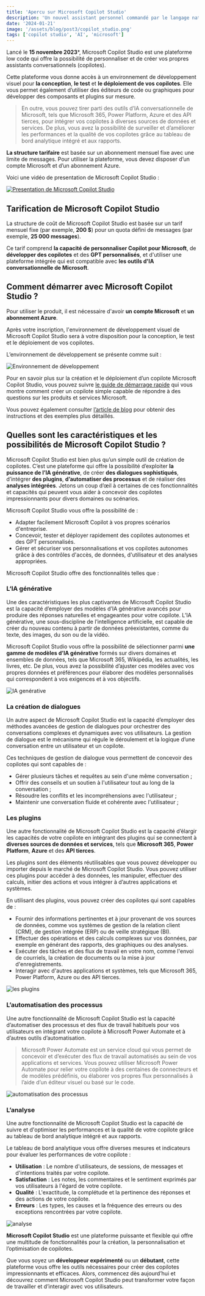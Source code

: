 ```yaml
---
title: 'Apercu sur Microsoft Copilot Studio'
description: 'Un nouvel assistant personnel commandé par le langage naturel'
date: '2024-01-21'
image: '/assets/blog/post3/copilot_studio.png'
tags: ['copilot studio', 'AI', 'microsoft']
---
```


Lancé le **15 novembre 2023***, Microsoft Copilot Studio est une plateforme low code qui offre la possibilité de personnaliser et de créer vos propres assistants conversationnels (copilotes).

Cette plateforme vous donne accès à un environnement de développement visuel pour **la conception**, **le test** et **le déploiement de vos copilotes**. Elle vous permet également d’utiliser des éditeurs de code ou graphiques pour développer des composants et plugins sur mesure.

> En outre, vous pouvez tirer parti des outils d’IA conversationnelle de Microsoft, tels que Microsoft 365, Power Platform, Azure et des API tierces, pour intégrer vos copilotes à diverses sources de données et services. De plus, vous avez la possibilité de surveiller et d’améliorer les performances et la qualité de vos copilotes grâce au tableau de bord analytique intégré et aux rapports.

**La structure tarifaire** est basée sur un abonnement mensuel fixe avec une limite de messages. Pour utiliser la plateforme, vous devez disposer d’un compte Microsoft et d’un abonnement Azure.

Voici une vidéo de presentation de Microsoft Copilot Studio :

[![Presentation de Microsoft Copilot Studio](https://img-prod-cms-rt-microsoft-com.akamaized.net/cms/api/am/imageFileData/RW1f2AN?ver=8158)](https://www.microsoft.com/en-us/videoplayer/embed/RW1eXkL "Microsoft Copilot Studio")

## Tarification de Microsoft Copilot Studio

La structure de coût de Microsoft Copilot Studio est basée sur un tarif mensuel fixe (par exemple, **200 $**) pour un quota défini de messages (par exemple, **25 000 messages**). 

Ce tarif comprend **la capacité de personnaliser Copilot pour Microsoft**, de **développer des copilotes** et des **GPT personnalisés**, et d'utiliser une plateforme intégrée qui est compatible avec **les outils d'IA conversationnelle de Microsoft**.

## Comment démarrer avec Microsoft Copilot Studio ?

Pour utiliser le produit, il est nécessaire d'avoir **un compte Microsoft** et **un abonnement Azure**.

Après votre inscription, l'environnement de développement visuel de Microsoft Copilot Studio sera à votre disposition pour la conception, le test et le déploiement de vos copilotes.

L’environnement de développement se présente comme suit :

![Environnement de développement](./../assets/blog/post3/image1.webp "Environnement de développement")


Pour en savoir plus sur la création et le déploiement d’un copilote Microsoft Copilot Studio, vous pouvez suivre [le guide de démarrage rapide](https://learn.microsoft.com/en-us/microsoft-copilot-studio/fundamentals-get-started?tabs=web) qui vous montre comment créer un copilote simple capable de répondre à des questions sur les produits et services Microsoft.

Vous pouvez également consulter [l’article de blog](https://www.microsoft.com/en-us/microsoft-365/blog/2023/11/15/announcing-microsoft-copilot-studio-customize-copilot-for-microsoft-365-and-build-your-own-standalone-copilots/) pour obtenir des instructions et des exemples plus détaillés.

## Quelles sont les caractéristiques et les possibilités de Microsoft Copilot Studio ?

Microsoft Copilot Studio est bien plus qu’un simple outil de création de copilotes. C’est une plateforme qui offre la possibilité d’exploiter **la puissance de l’IA générative**, de créer **des dialogues sophistiqués**, d’intégrer **des plugins**, **d’automatiser des processus** et de réaliser des **analyses intégrées**. Jetons un coup d’œil à certaines de ces fonctionnalités et capacités qui peuvent vous aider à concevoir des copilotes impressionnants pour divers domaines ou scénarios.

Microsoft Copilot Studio vous offre la possibilité de :

* Adapter facilement Microsoft Copilot à vos propres scénarios d'entreprise.
* Concevoir, tester et déployer rapidement des copilotes autonomes et des GPT personnalisés.
* Gérer et sécuriser vos personnalisations et vos copilotes autonomes grâce à des contrôles d'accès, de données, d'utilisateur et des analyses appropriées.

Microsoft Copilot Studio offre des fonctionnalités telles que :

### L‘IA générative

Une des caractéristiques les plus captivantes de Microsoft Copilot Studio est la capacité d’employer des modèles d’IA générative avancés pour produire des réponses naturelles et engageantes pour votre copilote. L’IA générative, une sous-discipline de l’intelligence artificielle, est capable de créer du nouveau contenu à partir de données préexistantes, comme du texte, des images, du son ou de la vidéo.

Microsoft Copilot Studio vous offre la possibilité de sélectionner parmi **une gamme de modèles d’IA générative** formés sur divers domaines et ensembles de données, tels que Microsoft 365, Wikipédia, les actualités, les livres, etc. De plus, vous avez la possibilité d’ajuster ces modèles avec vos propres données et préférences pour élaborer des modèles personnalisés qui correspondent à vos exigences et à vos objectifs.

![IA genérative](./../assets/blog/post3/image2.webp "IA genérative")

### La création de dialogues

Un autre aspect de Microsoft Copilot Studio est la capacité d’employer des méthodes avancées de gestion de dialogues pour orchestrer des conversations complexes et dynamiques avec vos utilisateurs. La gestion de dialogue est le mécanisme qui régule le déroulement et la logique d’une conversation entre un utilisateur et un copilote.

Ces techniques de gestion de dialogue vous permettent de concevoir des copilotes qui sont capables de :

* Gérer plusieurs tâches et requêtes au sein d'une même conversation ;
* Offrir des conseils et un soutien à l'utilisateur tout au long de la conversation ;
* Résoudre les conflits et les incompréhensions avec l'utilisateur ;
* Maintenir une conversation fluide et cohérente avec l'utilisateur ;

### Les plugins

Une autre fonctionnalité de Microsoft Copilot Studio est la capacité d’élargir les capacités de votre copilote en intégrant des plugins qui se connectent à **diverses sources de données et services**, tels que **Microsoft 365**, **Power Platform**, **Azure** et des **API tierces**.

Les plugins sont des éléments réutilisables que vous pouvez développer ou importer depuis le marché de Microsoft Copilot Studio. Vous pouvez utiliser ces plugins pour accéder à des données, les manipuler, effectuer des calculs, initier des actions et vous intégrer à d’autres applications et systèmes.

En utilisant des plugins, vous pouvez créer des copilotes qui sont capables de :

* Fournir des informations pertinentes et à jour provenant de vos sources de données, comme vos systèmes de gestion de la relation client (CRM), de gestion intégrée (ERP) ou de veille stratégique (BI).
* Effectuer des opérations et des calculs complexes sur vos données, par exemple en générant des rapports, des graphiques ou des analyses.
* Exécuter des tâches et des flux de travail en votre nom, comme l'envoi de courriels, la création de documents ou la mise à jour d'enregistrements.
* Interagir avec d'autres applications et systèmes, tels que Microsoft 365, Power Platform, Azure ou des API tierces.

![les plugins](./../assets/blog/post3/image3.webp "les plugins")

### L’automatisation des processus

Une autre fonctionnalité de Microsoft Copilot Studio est la capacité d’automatiser des processus et des flux de travail habituels pour vos utilisateurs en intégrant votre copilote à Microsoft Power Automate et à d’autres outils d’automatisation.

> Microsoft Power Automate est un service cloud qui vous permet de concevoir et d’exécuter des flux de travail automatisés au sein de vos applications et services. Vous pouvez utiliser Microsoft Power Automate pour relier votre copilote à des centaines de connecteurs et de modèles prédéfinis, ou élaborer vos propres flux personnalisés à l’aide d’un éditeur visuel ou basé sur le code.


![automatisation des processus](./../assets/blog/post3/image4.webp "automatisation des processus")

### L’analyse

Une autre fonctionnalité de Microsoft Copilot Studio est la capacité de suivre et d'optimiser les performances et la qualité de votre copilote grâce au tableau de bord analytique intégré et aux rapports.

Le tableau de bord analytique vous offre diverses mesures et indicateurs pour évaluer les performances de votre copilote :

* **Utilisation** : Le nombre d'utilisateurs, de sessions, de messages et d'intentions traités par votre copilote.
* **Satisfaction** : Les notes, les commentaires et le sentiment exprimés par vos utilisateurs à l'égard de votre copilote.
* **Qualité** : L'exactitude, la complétude et la pertinence des réponses et des actions de votre copilote.
* **Erreurs** : Les types, les causes et la fréquence des erreurs ou des exceptions rencontrées par votre copilote.

![analyse](./../assets/blog/post3/image5.webp "analyse")

**Microsoft Copilot Studio** est une plateforme puissante et flexible qui offre une multitude de fonctionnalités pour la création, la personnalisation et l’optimisation de copilotes.

Que vous soyez un **développeur expérimenté** ou un **débutant**, cette plateforme vous offre les outils nécessaires pour créer des copilotes impressionnants et efficaces. Alors, commencez dès aujourd’hui et découvrez comment Microsoft Copilot Studio peut transformer votre façon de travailler et d’interagir avec vos utilisateurs.